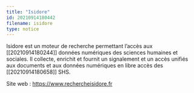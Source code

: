 ```yaml
---
title: "Isidore"
id: 20210914180442
filename: isidore
type: notice
---
```


Isidore est un moteur de recherche permettant l’accès aux [[20210914180244]] données numériques des sciences humaines et sociales. Il collecte, enrichit et fournit un signalement et un accès unifiés aux documents et aux données numériques en libre accès des [[20210914180658]] SHS.

Site web : <https://www.rechercheisidore.fr>

